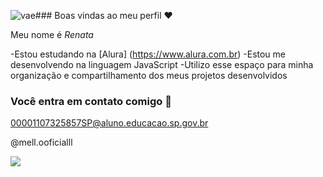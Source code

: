 ![vae](https://github.com/user-attachments/assets/4a2dc30a-7585-46a0-a1f4-5b01885434dc)### Boas vindas ao meu perfil ❤

 Meu nome é *Renata*

 -Estou estudando na [Alura] (https://www.alura.com.br)
 -Estou me desenvolvendo na linguagem JavaScript
 -Utilizo esse espaço para minha organização e compartilhamento dos meus projetos desenvolvidos

 ### Você entra em contato comigo 📩

00001107325857SP@aluno.educacao.sp.gov.br

@mell.ooficialll

![](https://media1.tenor.com/m/9vZ7WSm-iRgAAAAC/rainbow.gif)
